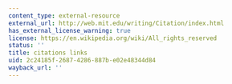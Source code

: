 ```yaml
---
content_type: external-resource
external_url: http://web.mit.edu/writing/Citation/index.html
has_external_license_warning: true
license: https://en.wikipedia.org/wiki/All_rights_reserved
status: ''
title: citations links
uid: 2c24185f-2687-4286-887b-e02e48344d84
wayback_url: ''
---
```

